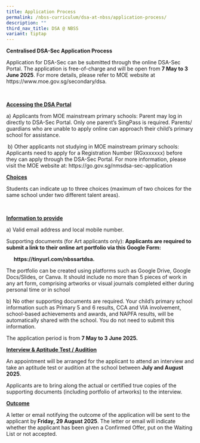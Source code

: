 ```yaml
---
title: Application Process
permalink: /nbss-curriculum/dsa-at-nbss/application-process/
description: ""
third_nav_title: DSA @ NBSS
variant: tiptap
---
```

<p><strong>Centralised DSA-Sec Application Process&nbsp;</strong>
</p>
<p>Application for DSA-Sec can be submitted through the online DSA-Sec Portal.
The application is free-of-charge and will be open from <strong>7 May to 3 June 2025</strong>.
For more details, please refer to MOE website at <a rel="noopener noreferrer nofollow" target="_blank">https://www.moe.gov.sg/secondary/dsa</a>.</p>
<p>&nbsp;</p>
<p><strong><u>Accessing the DSA Portal</u></strong>
</p>
<p>a)&nbsp;Applicants from MOE mainstream primary schools: Parent may log
in directly to DSA-Sec Portal. Only one parent’s SingPass is required.
Parents/ guardians who are unable to apply online can approach their child’s
primary school for assistance.</p>
<p>&nbsp;b)&nbsp;Other applicants not studying in MOE mainstream primary
schools: Applicants need to apply for a Registration Number (RGxxxxxxx)
before they can apply through the DSA-Sec Portal. For more information,
please visit the MOE website at: <a rel="noopener noreferrer nofollow" target="_blank">https://go.gov.sg/nmsdsa-sec-application</a>
</p>
<p></p>
<p><strong><u>Choices</u></strong>
</p>
<p>Students can indicate up to three choices (maximum of two choices for
the same school under two different talent areas).</p>
<p>&nbsp;</p>
<p><strong><u>Information to provide</u></strong>
</p>
<p>a)&nbsp;Valid email address and local mobile number.</p>
<p>Supporting documents (for Art applicants only): <strong>Applicants are required to submit a link to their online art portfolio via this Google Form:</strong>
</p>
<p><strong>&nbsp;&nbsp;&nbsp;&nbsp;&nbsp; <a rel="noopener noreferrer nofollow" target="_blank">https://tinyurl.com/nbssartdsa</a>.</strong>
</p>
<p>The portfolio can be created using platforms such as Google Drive, Google
Docs/Slides, or Canva. It should include no more than 5 pieces of work
in any art form, comprising artworks or visual journals completed either
during personal time or in school</p>
<p>b)&nbsp;No other supporting documents are required. Your child’s primary
school information such as Primary 5 and 6 results, CCA and VIA involvement,
school-based achievements and awards, and NAPFA results, will be automatically
shared with the school. You do not need to submit this information.&nbsp;</p>
<p>The application period is from <strong>7 May to 3 June 2025.</strong>&nbsp;&nbsp;</p>
<p><strong><u>Interview &amp; Aptitude Test / Audition</u></strong>
</p>
<p>An appointment will be arranged for the applicant to attend an interview
and take an aptitude test or audition at the school between <strong>July and August 2025</strong>.</p>
<p>Applicants are to bring along the actual or certified true copies of the
supporting documents (including portfolio of artworks) to the interview.</p>
<p><strong><u>Outcome</u></strong>
</p>
<p>A letter or email notifying the outcome of the application will be sent
to the applicant&nbsp;by<strong> Friday, 29 August 2025</strong>. The letter
or email will indicate whether the applicant has been given a Confirmed
Offer, put on the Waiting List or not accepted.</p>
<p>
<br>
</p>
<p></p>